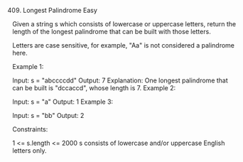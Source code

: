 409. Longest Palindrome
Easy

Given a string s which consists of lowercase or uppercase letters, return the length of the longest palindrome that can be built with those letters.

Letters are case sensitive, for example, "Aa" is not considered a palindrome here.



Example 1:

Input: s = "abccccdd"
Output: 7
Explanation:
One longest palindrome that can be built is "dccaccd", whose length is 7.
Example 2:

Input: s = "a"
Output: 1
Example 3:

Input: s = "bb"
Output: 2


Constraints:

1 <= s.length <= 2000
s consists of lowercase and/or uppercase English letters only.
